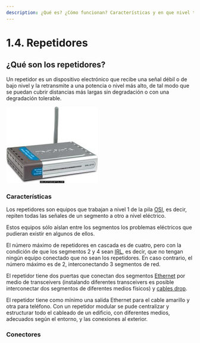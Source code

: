 ```yaml
---
description: ¿Qué es? ¿Cómo funcionan? Características y en que nivel trabajan.
---
```


# 1.4. Repetidores

## ¿Qué son los repetidores?

Un repetidor es un dispositivo electrónico que recibe una señal débil o de bajo nivel y la retransmite a una potencia o nivel más alto, de tal modo que se puedan cubrir distancias más largas sin degradación o con una degradación tolerable.

![](../.gitbook/assets/Repetidor-2.jpg)

### Características

Los repetidores son equipos que trabajan a nivel 1 de la pila [OSI](https://www.ecured.cu/OSI), es decir, repiten todas las señales de un segmento a otro a nivel eléctrico.

Estos equipos sólo aíslan entre los segmentos los problemas eléctricos que pudieran existir en algunos de ellos.

El número máximo de repetidores en cascada es de cuatro, pero con la condición de que los segmentos 2 y 4 sean [IRL](https://www.ecured.cu/index.php?title=IRL\&action=edit\&redlink=1), es decir, que no tengan ningún equipo conectado que no sean los repetidores. En caso contrario, el número máximo es de 2, interconectando 3 segmentos de red.

El repetidor tiene dos puertas que conectan dos segmentos [Ethernet](https://www.ecured.cu/Ethernet) por medio de transceivers (instalando diferentes transceivers es posible interconectar dos segmentos de diferentes medios físicos) y [cables drop](https://www.ecured.cu/index.php?title=Cables\_drop\&action=edit\&redlink=1).

El repetidor tiene como mínimo una salida Ethernet para el cable amarillo y otra para teléfono. Con un repetidor modular se pude centralizar y estructurar todo el cableado de un edificio, con diferentes medios, adecuados según el entorno, y las conexiones al exterior.

### Conectores
